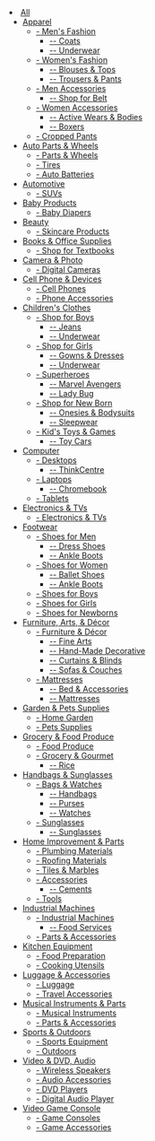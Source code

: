 <li class="dropdown-submenu">
   <a href="#" class="dropdown-toggle" data-toggle="dropdown" role="button" aria-haspopup="true" aria-expanded="false">
      <i class="icon fa fa-align-justify fa-fw"></i>All
      <span class="caret"></span>
   </a>
   <ul class="dropdown-menu" style="max-height: 700px">
      <li class="dropdown-submenu">
         <a class="test" href="https://scudin.com/products?id=9&amp;data_from=category&amp;page=1">
             Apparel
            <span class="icaret fa fa-angle-right"></span>
         </a>
         <ul class="dropdown-menu" style="top: 0; left: 100%">
            <li class="d-submenu">
               <a href="https://scudin.com/products?id=10&amp;data_from=category&amp;page=1">
                   - Men's Fashion
                  <span class="icaret fa fa-angle-right"></span>
               </a>
               <ul class="dropdown-menu drop-down-menu" style="top: 0; left: 100%">
                  <li>
                     <a href="https://scudin.com/products?id=82&amp;data_from=category&amp;page=1"> -- Coats
                     </a>
                  </li>
                  <li>
                     <a href="https://scudin.com/products?id=234&amp;data_from=category&amp;page=1"> -- Underwear
                     </a>
                  </li>
               </ul>
            </li>
            <li class="d-submenu">
               <a href="https://scudin.com/products?id=11&amp;data_from=category&amp;page=1">
                   - Women's Fashion
                  <span class="icaret fa fa-angle-right"></span>
               </a>
               <ul class="dropdown-menu drop-down-menu" style="top: 0; left: 100%">
                  <li>
                     <a href="https://scudin.com/products?id=66&amp;data_from=category&amp;page=1"> -- Blouses &amp;
                        Tops
                     </a>
                  </li>
                  <li>
                     <a href="https://scudin.com/products?id=117&amp;data_from=category&amp;page=1"> -- Trousers &amp;
                        Pants
                     </a>
                  </li>
               </ul>
            </li>
            <li class="d-submenu">
               <a href="https://scudin.com/products?id=43&amp;data_from=category&amp;page=1">
                   - Men Accessories
                  <span class="icaret fa fa-angle-right"></span>
               </a>
               <ul class="dropdown-menu drop-down-menu" style="top: 0; left: 100%">
                  <li>
                     <a href="https://scudin.com/products?id=45&amp;data_from=category&amp;page=1"> -- Shop for Belt
                     </a>
                  </li>
               </ul>
            </li>
            <li class="d-submenu">
               <a href="https://scudin.com/products?id=44&amp;data_from=category&amp;page=1">
                   - Women Accessories
                  <span class="icaret fa fa-angle-right"></span>
               </a>
               <ul class="dropdown-menu drop-down-menu" style="top: 0; left: 100%">
                  <li>
                     <a href="https://scudin.com/products?id=119&amp;data_from=category&amp;page=1"> -- Active Wears
                        &amp; Bodies
                     </a>
                  </li>
                  <li>
                     <a href="https://scudin.com/products?id=120&amp;data_from=category&amp;page=1"> -- Boxers
                     </a>
                  </li>
               </ul>
            </li>
            <li class="d-submenu">
               <a href="https://scudin.com/products?id=128&amp;data_from=category&amp;page=1">
                   - Cropped Pants
               </a>
            </li>
         </ul>
      </li>
      <!-- <li> <a tabindex="-1" href="#">2nd level dropdown</a> </li> -->
      <li class="dropdown-submenu">
         <a class="test" href="https://scudin.com/products?id=52&amp;data_from=category&amp;page=1">
             Auto Parts &amp; Wheels
            <span class="icaret fa fa-angle-right"></span>
         </a>
         <ul class="dropdown-menu" style="top: 0; left: 100%">
            <li class="d-submenu">
               <a href="https://scudin.com/products?id=53&amp;data_from=category&amp;page=1">
                   - Parts &amp; Wheels
               </a>
            </li>
            <li class="d-submenu">
               <a href="https://scudin.com/products?id=54&amp;data_from=category&amp;page=1">
                   - Tires
               </a>
            </li>
            <li class="d-submenu">
               <a href="https://scudin.com/products?id=55&amp;data_from=category&amp;page=1">
                   - Auto Batteries
               </a>
            </li>
         </ul>
      </li>
      <!-- <li> <a tabindex="-1" href="#">2nd level dropdown</a> </li> -->
      <li class="dropdown-submenu">
         <a class="test" href="https://scudin.com/products?id=1&amp;data_from=category&amp;page=1">
             Automotive
            <span class="icaret fa fa-angle-right"></span>
         </a>
         <ul class="dropdown-menu" style="top: 0; left: 100%">
            <li class="d-submenu">
               <a href="https://scudin.com/products?id=2&amp;data_from=category&amp;page=1">
                   - SUVs
               </a>
            </li>
         </ul>
      </li>
      <!-- <li> <a tabindex="-1" href="#">2nd level dropdown</a> </li> -->
      <li class="dropdown-submenu">
         <a class="test" href="https://scudin.com/products?id=20&amp;data_from=category&amp;page=1">
             Baby Products
            <span class="icaret fa fa-angle-right"></span>
         </a>
         <ul class="dropdown-menu" style="top: 0; left: 100%">
            <li class="d-submenu">
               <a href="https://scudin.com/products?id=41&amp;data_from=category&amp;page=1">
                   - Baby Diapers
               </a>
            </li>
         </ul>
      </li>
      <!-- <li> <a tabindex="-1" href="#">2nd level dropdown</a> </li> -->
      <li class="dropdown-submenu">
         <a class="test" href="https://scudin.com/products?id=21&amp;data_from=category&amp;page=1">
             Beauty
            <span class="icaret fa fa-angle-right"></span>
         </a>
         <ul class="dropdown-menu" style="top: 0; left: 100%">
            <li class="d-submenu">
               <a href="https://scudin.com/products?id=23&amp;data_from=category&amp;page=1">
                   - Skincare Products
               </a>
            </li>
         </ul>
      </li>
      <!-- <li> <a tabindex="-1" href="#">2nd level dropdown</a> </li> -->
      <li class="dropdown-submenu">
         <a class="test" href="https://scudin.com/products?id=22&amp;data_from=category&amp;page=1">
             Books &amp; Office Supplies
            <span class="icaret fa fa-angle-right"></span>
         </a>
         <ul class="dropdown-menu" style="top: 0; left: 100%">
            <li class="d-submenu">
               <a href="https://scudin.com/products?id=38&amp;data_from=category&amp;page=1">
                   - Shop for Textbooks
               </a>
            </li>
         </ul>
      </li>
      <!-- <li> <a tabindex="-1" href="#">2nd level dropdown</a> </li> -->
      <li class="dropdown-submenu">
         <a class="test" href="https://scudin.com/products?id=26&amp;data_from=category&amp;page=1">
             Camera &amp; Photo
            <span class="icaret fa fa-angle-right"></span>
         </a>
         <ul class="dropdown-menu" style="top: 0; left: 100%">
            <li class="d-submenu">
               <a href="https://scudin.com/products?id=35&amp;data_from=category&amp;page=1">
                   - Digital Cameras
               </a>
            </li>
         </ul>
      </li>
      <!-- <li> <a tabindex="-1" href="#">2nd level dropdown</a> </li> -->
      <li class="dropdown-submenu">
         <a class="test" href="https://scudin.com/products?id=27&amp;data_from=category&amp;page=1">
             Cell Phone &amp; Devices
            <span class="icaret fa fa-angle-right"></span>
         </a>
         <ul class="dropdown-menu" style="top: 0; left: 100%">
            <li class="d-submenu">
               <a href="https://scudin.com/products?id=28&amp;data_from=category&amp;page=1">
                   - Cell Phones
               </a>
            </li>
            <li class="d-submenu">
               <a href="https://scudin.com/products?id=29&amp;data_from=category&amp;page=1">
                   - Phone Accessories
               </a>
            </li>
         </ul>
      </li>
      <!-- <li> <a tabindex="-1" href="#">2nd level dropdown</a> </li> -->
      <li class="dropdown-submenu">
         <a class="test" href="https://scudin.com/products?id=30&amp;data_from=category&amp;page=1">
             Children's Clothes
            <span class="icaret fa fa-angle-right"></span>
         </a>
         <ul class="dropdown-menu" style="top: 0; left: 100%">
            <li class="d-submenu">
               <a href="https://scudin.com/products?id=12&amp;data_from=category&amp;page=1">
                   - Shop for Boys
                  <span class="icaret fa fa-angle-right"></span>
               </a>
               <ul class="dropdown-menu drop-down-menu" style="top: 0; left: 100%">
                  <li>
                     <a href="https://scudin.com/products?id=92&amp;data_from=category&amp;page=1"> -- Jeans
                     </a>
                  </li>
                  <li>
                     <a href="https://scudin.com/products?id=232&amp;data_from=category&amp;page=1"> -- Underwear
                     </a>
                  </li>
               </ul>
            </li>
            <li class="d-submenu">
               <a href="https://scudin.com/products?id=31&amp;data_from=category&amp;page=1">
                   - Shop for Girls
                  <span class="icaret fa fa-angle-right"></span>
               </a>
               <ul class="dropdown-menu drop-down-menu" style="top: 0; left: 100%">
                  <li>
                     <a href="https://scudin.com/products?id=100&amp;data_from=category&amp;page=1"> -- Gowns &amp;
                        Dresses
                     </a>
                  </li>
                  <li>
                     <a href="https://scudin.com/products?id=233&amp;data_from=category&amp;page=1"> -- Underwear
                     </a>
                  </li>
               </ul>
            </li>
            <li class="d-submenu">
               <a href="https://scudin.com/products?id=32&amp;data_from=category&amp;page=1">
                   - Superheroes
                  <span class="icaret fa fa-angle-right"></span>
               </a>
               <ul class="dropdown-menu drop-down-menu" style="top: 0; left: 100%">
                  <li>
                     <a href="https://scudin.com/products?id=208&amp;data_from=category&amp;page=1"> -- Marvel Avengers
                     </a>
                  </li>
                  <li>
                     <a href="https://scudin.com/products?id=214&amp;data_from=category&amp;page=1"> -- Lady Bug
                     </a>
                  </li>
               </ul>
            </li>
            <li class="d-submenu">
               <a href="https://scudin.com/products?id=33&amp;data_from=category&amp;page=1">
                   - Shop for New Born
                  <span class="icaret fa fa-angle-right"></span>
               </a>
               <ul class="dropdown-menu drop-down-menu" style="top: 0; left: 100%">
                  <li>
                     <a href="https://scudin.com/products?id=226&amp;data_from=category&amp;page=1"> -- Onesies &amp;
                        Bodysuits
                     </a>
                  </li>
                  <li>
                     <a href="https://scudin.com/products?id=227&amp;data_from=category&amp;page=1"> -- Sleepwear
                     </a>
                  </li>
               </ul>
            </li>
            <li class="d-submenu">
               <a href="https://scudin.com/products?id=34&amp;data_from=category&amp;page=1">
                   - Kid's Toys &amp; Games
                  <span class="icaret fa fa-angle-right"></span>
               </a>
               <ul class="dropdown-menu drop-down-menu" style="top: 0; left: 100%">
                  <li>
                     <a href="https://scudin.com/products?id=215&amp;data_from=category&amp;page=1"> -- Toy Cars
                     </a>
                  </li>
               </ul>
            </li>
         </ul>
      </li>
      <!-- <li> <a tabindex="-1" href="#">2nd level dropdown</a> </li> -->
      <li class="dropdown-submenu">
         <a class="test" href="https://scudin.com/products?id=5&amp;data_from=category&amp;page=1">
             Computer
            <span class="icaret fa fa-angle-right"></span>
         </a>
         <ul class="dropdown-menu" style="top: 0; left: 100%">
            <li class="d-submenu">
               <a href="https://scudin.com/products?id=6&amp;data_from=category&amp;page=1">
                   - Desktops
                  <span class="icaret fa fa-angle-right"></span>
               </a>
               <ul class="dropdown-menu drop-down-menu" style="top: 0; left: 100%">
                  <li>
                     <a href="https://scudin.com/products?id=266&amp;data_from=category&amp;page=1"> -- ThinkCentre
                     </a>
                  </li>
               </ul>
            </li>
            <li class="d-submenu">
               <a href="https://scudin.com/products?id=7&amp;data_from=category&amp;page=1">
                   - Laptops
                  <span class="icaret fa fa-angle-right"></span>
               </a>
               <ul class="dropdown-menu drop-down-menu" style="top: 0; left: 100%">
                  <li>
                     <a href="https://scudin.com/products?id=267&amp;data_from=category&amp;page=1"> -- Chromebook
                     </a>
                  </li>
               </ul>
            </li>
            <li class="d-submenu">
               <a href="https://scudin.com/products?id=8&amp;data_from=category&amp;page=1">
                   - Tablets
               </a>
            </li>
         </ul>
      </li>
      <!-- <li> <a tabindex="-1" href="#">2nd level dropdown</a> </li> -->
      <li class="dropdown-submenu">
         <a class="test" href="https://scudin.com/products?id=39&amp;data_from=category&amp;page=1">
             Electronics &amp; TVs
            <span class="icaret fa fa-angle-right"></span>
         </a>
         <ul class="dropdown-menu" style="top: 0; left: 100%">
            <li class="d-submenu">
               <a href="https://scudin.com/products?id=40&amp;data_from=category&amp;page=1">
                   - Electronics &amp; TVs
               </a>
            </li>
         </ul>
      </li>
      <!-- <li> <a tabindex="-1" href="#">2nd level dropdown</a> </li> -->
      <li class="dropdown-submenu">
         <a class="test" href="https://scudin.com/products?id=46&amp;data_from=category&amp;page=1">
             Footwear
            <span class="icaret fa fa-angle-right"></span>
         </a>
         <ul class="dropdown-menu" style="top: 0; left: 100%">
            <li class="d-submenu">
               <a href="https://scudin.com/products?id=47&amp;data_from=category&amp;page=1">
                   - Shoes for Men
                  <span class="icaret fa fa-angle-right"></span>
               </a>
               <ul class="dropdown-menu drop-down-menu" style="top: 0; left: 100%">
                  <li>
                     <a href="https://scudin.com/products?id=159&amp;data_from=category&amp;page=1"> -- Dress Shoes
                     </a>
                  </li>
                  <li>
                     <a href="https://scudin.com/products?id=177&amp;data_from=category&amp;page=1"> -- Ankle Boots
                     </a>
                  </li>
               </ul>
            </li>
            <li class="d-submenu">
               <a href="https://scudin.com/products?id=48&amp;data_from=category&amp;page=1">
                   - Shoes for Women
                  <span class="icaret fa fa-angle-right"></span>
               </a>
               <ul class="dropdown-menu drop-down-menu" style="top: 0; left: 100%">
                  <li>
                     <a href="https://scudin.com/products?id=169&amp;data_from=category&amp;page=1"> -- Ballet Shoes
                     </a>
                  </li>
                  <li>
                     <a href="https://scudin.com/products?id=178&amp;data_from=category&amp;page=1"> -- Ankle Boots
                     </a>
                  </li>
               </ul>
            </li>
            <li class="d-submenu">
               <a href="https://scudin.com/products?id=56&amp;data_from=category&amp;page=1">
                   - Shoes for Boys
               </a>
            </li>
            <li class="d-submenu">
               <a href="https://scudin.com/products?id=57&amp;data_from=category&amp;page=1">
                   - Shoes for Girls
               </a>
            </li>
            <li class="d-submenu">
               <a href="https://scudin.com/products?id=58&amp;data_from=category&amp;page=1">
                   - Shoes for Newborns
               </a>
            </li>
         </ul>
      </li>
      <!-- <li> <a tabindex="-1" href="#">2nd level dropdown</a> </li> -->
      <li class="dropdown-submenu">
         <a class="test" href="https://scudin.com/products?id=239&amp;data_from=category&amp;page=1">
             Furniture, Arts, &amp; Décor
            <span class="icaret fa fa-angle-right"></span>
         </a>
         <ul class="dropdown-menu" style="top: 0; left: 100%">
            <li class="d-submenu">
               <a href="https://scudin.com/products?id=240&amp;data_from=category&amp;page=1">
                   - Furniture &amp; Décor
                  <span class="icaret fa fa-angle-right"></span>
               </a>
               <ul class="dropdown-menu drop-down-menu" style="top: 0; left: 100%">
                  <li>
                     <a href="https://scudin.com/products?id=255&amp;data_from=category&amp;page=1"> -- Fine Arts
                     </a>
                  </li>
                  <li>
                     <a href="https://scudin.com/products?id=256&amp;data_from=category&amp;page=1"> -- Hand-Made
                        Decorative
                     </a>
                  </li>
                  <li>
                     <a href="https://scudin.com/products?id=257&amp;data_from=category&amp;page=1"> -- Curtains &amp;
                        Blinds
                     </a>
                  </li>
                  <li>
                     <a href="https://scudin.com/products?id=258&amp;data_from=category&amp;page=1"> -- Sofas &amp;
                        Couches
                     </a>
                  </li>
               </ul>
            </li>
            <li class="d-submenu">
               <a href="https://scudin.com/products?id=241&amp;data_from=category&amp;page=1">
                   - Mattresses
                  <span class="icaret fa fa-angle-right"></span>
               </a>
               <ul class="dropdown-menu drop-down-menu" style="top: 0; left: 100%">
                  <li>
                     <a href="https://scudin.com/products?id=263&amp;data_from=category&amp;page=1"> -- Bed &amp;
                        Accessories
                     </a>
                  </li>
                  <li>
                     <a href="https://scudin.com/products?id=264&amp;data_from=category&amp;page=1"> -- Mattresses
                     </a>
                  </li>
               </ul>
            </li>
         </ul>
      </li>
      <!-- <li> <a tabindex="-1" href="#">2nd level dropdown</a> </li> -->
      <li class="dropdown-submenu">
         <a class="test" href="https://scudin.com/products?id=141&amp;data_from=category&amp;page=1">
             Garden &amp; Pets Supplies
            <span class="icaret fa fa-angle-right"></span>
         </a>
         <ul class="dropdown-menu" style="top: 0; left: 100%">
            <li class="d-submenu">
               <a href="https://scudin.com/products?id=142&amp;data_from=category&amp;page=1">
                   - Home Garden
               </a>
            </li>
            <li class="d-submenu">
               <a href="https://scudin.com/products?id=143&amp;data_from=category&amp;page=1">
                   - Pets Supplies
               </a>
            </li>
         </ul>
      </li>
      <!-- <li> <a tabindex="-1" href="#">2nd level dropdown</a> </li> -->
      <li class="dropdown-submenu">
         <a class="test" href="https://scudin.com/products?id=242&amp;data_from=category&amp;page=1">
             Grocery &amp; Food Produce
            <span class="icaret fa fa-angle-right"></span>
         </a>
         <ul class="dropdown-menu" style="top: 0; left: 100%">
            <li class="d-submenu">
               <a href="https://scudin.com/products?id=243&amp;data_from=category&amp;page=1">
                   - Food Produce
               </a>
            </li>
            <li class="d-submenu">
               <a href="https://scudin.com/products?id=244&amp;data_from=category&amp;page=1">
                   - Grocery &amp; Gourmet
                  <span class="icaret fa fa-angle-right"></span>
               </a>
               <ul class="dropdown-menu drop-down-menu" style="top: 0; left: 100%">
                  <li>
                     <a href="https://scudin.com/products?id=259&amp;data_from=category&amp;page=1"> -- Rice
                     </a>
                  </li>
               </ul>
            </li>
         </ul>
      </li>
      <!-- <li> <a tabindex="-1" href="#">2nd level dropdown</a> </li> -->
      <li class="dropdown-submenu">
         <a class="test" href="https://scudin.com/products?id=248&amp;data_from=category&amp;page=1">
             Handbags &amp; Sunglasses
            <span class="icaret fa fa-angle-right"></span>
         </a>
         <ul class="dropdown-menu" style="top: 0; left: 100%">
            <li class="d-submenu">
               <a href="https://scudin.com/products?id=249&amp;data_from=category&amp;page=1">
                   - Bags &amp; Watches
                  <span class="icaret fa fa-angle-right"></span>
               </a>
               <ul class="dropdown-menu drop-down-menu" style="top: 0; left: 100%">
                  <li>
                     <a href="https://scudin.com/products?id=251&amp;data_from=category&amp;page=1"> -- Handbags
                     </a>
                  </li>
                  <li>
                     <a href="https://scudin.com/products?id=252&amp;data_from=category&amp;page=1"> -- Purses
                     </a>
                  </li>
                  <li>
                     <a href="https://scudin.com/products?id=253&amp;data_from=category&amp;page=1"> -- Watches
                     </a>
                  </li>
               </ul>
            </li>
            <li class="d-submenu">
               <a href="https://scudin.com/products?id=250&amp;data_from=category&amp;page=1">
                   - Sunglasses
                  <span class="icaret fa fa-angle-right"></span>
               </a>
               <ul class="dropdown-menu drop-down-menu" style="top: 0; left: 100%">
                  <li>
                     <a href="https://scudin.com/products?id=254&amp;data_from=category&amp;page=1"> -- Sunglasses
                     </a>
                  </li>
               </ul>
            </li>
         </ul>
      </li>
      <!-- <li> <a tabindex="-1" href="#">2nd level dropdown</a> </li> -->
      <li class="dropdown-submenu">
         <a class="test" href="https://scudin.com/products?id=77&amp;data_from=category&amp;page=1">
             Home Improvement &amp; Parts
            <span class="icaret fa fa-angle-right"></span>
         </a>
         <ul class="dropdown-menu" style="top: 0; left: 100%">
            <li class="d-submenu">
               <a href="https://scudin.com/products?id=78&amp;data_from=category&amp;page=1">
                   - Plumbing Materials
               </a>
            </li>
            <li class="d-submenu">
               <a href="https://scudin.com/products?id=79&amp;data_from=category&amp;page=1">
                   - Roofing Materials
               </a>
            </li>
            <li class="d-submenu">
               <a href="https://scudin.com/products?id=80&amp;data_from=category&amp;page=1">
                   - Tiles &amp; Marbles
               </a>
            </li>
            <li class="d-submenu">
               <a href="https://scudin.com/products?id=81&amp;data_from=category&amp;page=1">
                   - Accessories
                  <span class="icaret fa fa-angle-right"></span>
               </a>
               <ul class="dropdown-menu drop-down-menu" style="top: 0; left: 100%">
                  <li>
                     <a href="https://scudin.com/products?id=83&amp;data_from=category&amp;page=1"> -- Cements
                     </a>
                  </li>
               </ul>
            </li>
            <li class="d-submenu">
               <a href="https://scudin.com/products?id=93&amp;data_from=category&amp;page=1">
                   - Tools
               </a>
            </li>
         </ul>
      </li>
      <!-- <li> <a tabindex="-1" href="#">2nd level dropdown</a> </li> -->
      <li class="dropdown-submenu">
         <a class="test" href="https://scudin.com/products?id=144&amp;data_from=category&amp;page=1">
             Industrial Machines
            <span class="icaret fa fa-angle-right"></span>
         </a>
         <ul class="dropdown-menu" style="top: 0; left: 100%">
            <li class="d-submenu">
               <a href="https://scudin.com/products?id=145&amp;data_from=category&amp;page=1">
                   - Industrial Machines
                  <span class="icaret fa fa-angle-right"></span>
               </a>
               <ul class="dropdown-menu drop-down-menu" style="top: 0; left: 100%">
                  <li>
                     <a href="https://scudin.com/products?id=147&amp;data_from=category&amp;page=1"> -- Food Services
                     </a>
                  </li>
               </ul>
            </li>
            <li class="d-submenu">
               <a href="https://scudin.com/products?id=146&amp;data_from=category&amp;page=1">
                   - Parts &amp; Accessories
               </a>
            </li>
         </ul>
      </li>
      <!-- <li> <a tabindex="-1" href="#">2nd level dropdown</a> </li> -->
      <li class="dropdown-submenu">
         <a class="test" href="https://scudin.com/products?id=156&amp;data_from=category&amp;page=1">
             Kitchen Equipment
            <span class="icaret fa fa-angle-right"></span>
         </a>
         <ul class="dropdown-menu" style="top: 0; left: 100%">
            <li class="d-submenu">
               <a href="https://scudin.com/products?id=157&amp;data_from=category&amp;page=1">
                   - Food Preparation
               </a>
            </li>
            <li class="d-submenu">
               <a href="https://scudin.com/products?id=158&amp;data_from=category&amp;page=1">
                   - Cooking Utensils
               </a>
            </li>
         </ul>
      </li>
      <!-- <li> <a tabindex="-1" href="#">2nd level dropdown</a> </li> -->
      <li class="dropdown-submenu">
         <a class="test" href="https://scudin.com/products?id=245&amp;data_from=category&amp;page=1">
             Luggage &amp; Accessories
            <span class="icaret fa fa-angle-right"></span>
         </a>
         <ul class="dropdown-menu" style="top: 0; left: 100%">
            <li class="d-submenu">
               <a href="https://scudin.com/products?id=246&amp;data_from=category&amp;page=1">
                   - Luggage
               </a>
            </li>
            <li class="d-submenu">
               <a href="https://scudin.com/products?id=247&amp;data_from=category&amp;page=1">
                   - Travel Accessories
               </a>
            </li>
         </ul>
      </li>
      <!-- <li> <a tabindex="-1" href="#">2nd level dropdown</a> </li> -->
      <li class="dropdown-submenu">
         <a class="test" href="https://scudin.com/products?id=94&amp;data_from=category&amp;page=1">
             Musical Instruments &amp; Parts
            <span class="icaret fa fa-angle-right"></span>
         </a>
         <ul class="dropdown-menu" style="top: 0; left: 100%">
            <li class="d-submenu">
               <a href="https://scudin.com/products?id=95&amp;data_from=category&amp;page=1">
                   - Musical Instruments
               </a>
            </li>
            <li class="d-submenu">
               <a href="https://scudin.com/products?id=96&amp;data_from=category&amp;page=1">
                   - Parts &amp; Accessories
               </a>
            </li>
         </ul>
      </li>
      <!-- <li> <a tabindex="-1" href="#">2nd level dropdown</a> </li> -->
      <li class="dropdown-submenu">
         <a class="test" href="https://scudin.com/products?id=152&amp;data_from=category&amp;page=1">
             Sports &amp; Outdoors
            <span class="icaret fa fa-angle-right"></span>
         </a>
         <ul class="dropdown-menu" style="top: 0; left: 100%">
            <li class="d-submenu">
               <a href="https://scudin.com/products?id=153&amp;data_from=category&amp;page=1">
                   - Sports Equipment
               </a>
            </li>
            <li class="d-submenu">
               <a href="https://scudin.com/products?id=155&amp;data_from=category&amp;page=1">
                   - Outdoors
               </a>
            </li>
         </ul>
      </li>
      <!-- <li> <a tabindex="-1" href="#">2nd level dropdown</a> </li> -->
      <li class="dropdown-submenu">
         <a class="test" href="https://scudin.com/products?id=36&amp;data_from=category&amp;page=1">
             Video &amp; DVD, Audio
            <span class="icaret fa fa-angle-right"></span>
         </a>
         <ul class="dropdown-menu" style="top: 0; left: 100%">
            <li class="d-submenu">
               <a href="https://scudin.com/products?id=37&amp;data_from=category&amp;page=1">
                   - Wireless Speakers
               </a>
            </li>
            <li class="d-submenu">
               <a href="https://scudin.com/products?id=60&amp;data_from=category&amp;page=1">
                   - Audio Accessories
               </a>
            </li>
            <li class="d-submenu">
               <a href="https://scudin.com/products?id=68&amp;data_from=category&amp;page=1">
                   - DVD Players
               </a>
            </li>
            <li class="d-submenu">
               <a href="https://scudin.com/products?id=69&amp;data_from=category&amp;page=1">
                   - Digital Audio Player
               </a>
            </li>
         </ul>
      </li>
      <!-- <li> <a tabindex="-1" href="#">2nd level dropdown</a> </li> -->
      <li class="dropdown-submenu">
         <a class="test" href="https://scudin.com/products?id=49&amp;data_from=category&amp;page=1">
             Video Game Console
            <span class="icaret fa fa-angle-right"></span>
         </a>
         <ul class="dropdown-menu" style="top: 0; left: 100%">
            <li class="d-submenu">
               <a href="https://scudin.com/products?id=50&amp;data_from=category&amp;page=1">
                   - Game Consoles
               </a>
            </li>
            <li class="d-submenu">
               <a href="https://scudin.com/products?id=51&amp;data_from=category&amp;page=1">
                   - Game Accessories
               </a>
            </li>
         </ul>
      </li>
   </ul>
</li>
